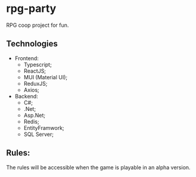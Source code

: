 # rpg-party
RPG coop project for fun.

## Technologies
- Frontend: 
  - Typescript;
  - ReactJS;
  - MUI (Material UI);
  - ReduxJS;
  - Axios;
- Backend:
  - C#;
  - .Net;
  - Asp.Net;
  - Redis;
  - EntityFramwork;
  - SQL Server;

## Rules:
  The rules will be accessible when the game is playable in an  alpha version.